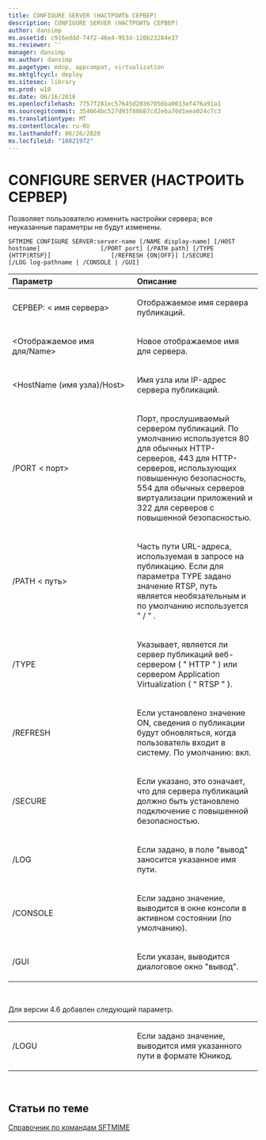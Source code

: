 ```yaml
---
title: CONFIGURE SERVER (НАСТРОИТЬ СЕРВЕР)
description: CONFIGURE SERVER (НАСТРОИТЬ СЕРВЕР)
author: dansimp
ms.assetid: c916eddd-74f2-46e4-953d-120b23284e37
ms.reviewer: ''
manager: dansimp
ms.author: dansimp
ms.pagetype: mdop, appcompat, virtualization
ms.mktglfcycl: deploy
ms.sitesec: library
ms.prod: w10
ms.date: 06/16/2016
ms.openlocfilehash: 7757f281ec57645d20367056ba0013ef476a91a1
ms.sourcegitcommit: 354664bc527d93f80687cd2eba70d1eea024c7c3
ms.translationtype: MT
ms.contentlocale: ru-RU
ms.lasthandoff: 06/26/2020
ms.locfileid: "10821972"
---
```

# CONFIGURE SERVER (НАСТРОИТЬ СЕРВЕР)


Позволяет пользователю изменить настройки сервера; все неуказанные параметры не будут изменены.

`SFTMIME CONFIGURE SERVER:server-name [/NAME display-name] [/HOST hostname]                 [/PORT port] [/PATH path] [/TYPE {HTTP|RTSP}]                 [/REFRESH {ON|OFF}] [/SECURE]                 [/LOG log-pathname | /CONSOLE | /GUI]`

<table>
<colgroup>
<col width="50%" />
<col width="50%" />
</colgroup>
<thead>
<tr class="header">
<th align="left">Параметр</th>
<th align="left">Описание</th>
</tr>
</thead>
<tbody>
<tr class="odd">
<td align="left"><p>СЕРВЕР: &lt; имя сервера&gt;</p></td>
<td align="left"><p>Отображаемое имя сервера публикаций.</p></td>
</tr>
<tr class="even">
<td align="left"><p>&lt;Отображаемое имя для/Name&gt;</p></td>
<td align="left"><p>Новое отображаемое имя для сервера.</p></td>
</tr>
<tr class="odd">
<td align="left"><p>&lt;HostName (имя узла)/Host&gt;</p></td>
<td align="left"><p>Имя узла или IP-адрес сервера публикаций.</p></td>
</tr>
<tr class="even">
<td align="left"><p>/PORT &lt; порт&gt;</p></td>
<td align="left"><p>Порт, прослушиваемый сервером публикаций. По умолчанию используется 80 для обычных HTTP-серверов, 443 для HTTP-серверов, использующих повышенную безопасность, 554 для обычных серверов виртуализации приложений и 322 для серверов с повышенной безопасностью.</p></td>
</tr>
<tr class="odd">
<td align="left"><p>/PATH &lt; путь&gt;</p></td>
<td align="left"><p>Часть пути URL-адреса, используемая в запросе на публикацию. Если для параметра TYPE задано значение RTSP, путь является необязательным и по умолчанию используется &quot; / &quot; .</p></td>
</tr>
<tr class="even">
<td align="left"><p>/TYPE</p></td>
<td align="left"><p>Указывает, является ли сервер публикаций веб-сервером ( &quot; HTTP &quot; ) или сервером Application Virtualization ( &quot; RTSP &quot; ).</p></td>
</tr>
<tr class="odd">
<td align="left"><p>/REFRESH</p></td>
<td align="left"><p>Если установлено значение ON, сведения о публикации будут обновляться, когда пользователь входит в систему. По умолчанию: вкл.</p></td>
</tr>
<tr class="even">
<td align="left"><p>/SECURE</p></td>
<td align="left"><p>Если указано, это означает, что для сервера публикаций должно быть установлено подключение с повышенной безопасностью.</p></td>
</tr>
<tr class="odd">
<td align="left"><p>/LOG</p></td>
<td align="left"><p>Если задано, в поле "вывод" заносится указанное имя пути.</p></td>
</tr>
<tr class="even">
<td align="left"><p>/CONSOLE</p></td>
<td align="left"><p>Если задано значение, выводится в окне консоли в активном состоянии (по умолчанию).</p></td>
</tr>
<tr class="odd">
<td align="left"><p>/GUI</p></td>
<td align="left"><p>Если указан, выводится диалоговое окно "вывод".</p></td>
</tr>
</tbody>
</table>

 

Для версии 4.6 добавлен следующий параметр.

<table>
<colgroup>
<col width="50%" />
<col width="50%" />
</colgroup>
<tbody>
<tr class="odd">
<td align="left"><p>/LOGU</p></td>
<td align="left"><p>Если задано значение, выводится имя указанного пути в формате Юникод.</p></td>
</tr>
</tbody>
</table>

 

## Статьи по теме


[Справочник по командам SFTMIME](sftmime--command-reference.md)

 

 





